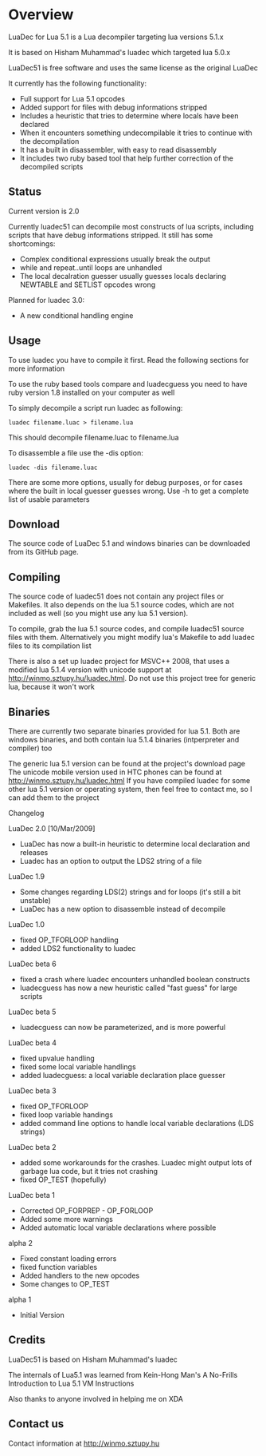 Overview
========

LuaDec for Lua 5.1 is a Lua decompiler targeting lua versions 5.1.x

It is based on Hisham Muhammad's luadec which targeted lua 5.0.x

LuaDec51 is free software and uses the same license as the original LuaDec

It currently has the following functionality:

* Full support for Lua 5.1 opcodes
* Added support for files with debug informations stripped
* Includes a heuristic that tries to determine where locals have been declared
* When it encounters something undecompilable it tries to continue with the decompilation
* It has a built in disassembler, with easy to read disassembly
* It includes two ruby based tool that help further correction of the decompiled scripts

Status
------

Current version is 2.0

Currently luadec51 can decompile most constructs of lua scripts, including scripts that have debug informations stripped. It still has some shortcomings:
* Complex conditional expressions usually break the output
* while and repeat..until loops are unhandled
* The local decalration guesser usually guesses locals declaring NEWTABLE and SETLIST opcodes wrong

Planned for luadec 3.0:
* A new conditional handling engine

Usage
-----

To use luadec you have to compile it first. Read the following sections for more information

To use the ruby based tools compare and luadecguess you need to have ruby version 1.8 installed on your computer as well

To simply decompile a script run luadec as following:

    luadec filename.luac > filename.lua

This should decompile filename.luac to filename.lua

To disassemble a file use the -dis option:

    luadec -dis filename.luac
    
There are some more options, usually for debug purposes, or for cases where the built in local guesser guesses wrong.
Use -h to get a complete list of usable parameters

Download
--------

The source code of LuaDec 5.1 and windows binaries can be downloaded from its GitHub page.

Compiling
---------

The source code of luadec51 does not contain any project files or Makefiles. It also depends on the lua 5.1 source codes,
which are not included as well (so you might use any lua 5.1 version).

To compile, grab the lua 5.1 source codes, and compile luadec51 source files with them. Alternatively you might modify
lua's Makefile to add luadec files to its compilation list

There is also a set up luadec project for MSVC++ 2008, that uses a modified lua 5.1.4 version with unicode support at
http://winmo.sztupy.hu/luadec.html. Do not use this project tree for generic lua, because it won't work

Binaries
--------

There are currently two separate binaries provided for lua 5.1. Both are windows binaries, and both contain lua 5.1.4
binaries (intperpreter and compiler) too

The generic lua 5.1 version can be found at the project's download page
The unicode mobile version used in HTC phones can be found at http://winmo.sztupy.hu/luadec.html
If you have compiled luadec for some other lua 5.1 version or operating system, then feel free to contact me,
so I can add them to the project

Changelog

LuaDec 2.0 [10/Mar/2009]
* LuaDec has now a built-in heuristic to determine local declaration and releases
* Luadec has an option to output the LDS2 string of a file

LuaDec 1.9
* Some changes regarding LDS(2) strings and for loops (it's still a bit unstable)
* LuaDec has a new option to disassemble instead of decompile

LuaDec 1.0
* fixed OP_TFORLOOP handling
* added LDS2 functionality to luadec

LuaDec beta 6
* fixed a crash where luadec encounters unhandled boolean constructs
* luadecguess has now a new heuristic called "fast guess" for large scripts

LuaDec beta 5
* luadecguess can now be parameterized, and is more powerful

LuaDec beta 4
* fixed upvalue handling
* fixed some local variable handlings
* added luadecguess: a local variable declaration place guesser

LuaDec beta 3
* fixed OP_TFORLOOP
* fixed loop variable handings
* added command line options to handle local variable declarations (LDS strings)

LuaDec beta 2
* added some workarounds for the crashes. Luadec might output lots of garbage lua code, but it tries not crashing
* fixed OP_TEST (hopefully)

LuaDec beta 1
* Corrected OP_FORPREP - OP_FORLOOP
* Added some more warnings
* Added automatic local variable declarations where possible

alpha 2
* Fixed constant loading errors
* fixed function variables
* Added handlers to the new opcodes
* Some changes to OP_TEST

alpha 1
* Initial Version

Credits
-------

LuaDec51 is based on Hisham Muhammad's luadec

The internals of Lua5.1 was learned from Kein-Hong Man's A No-Frills Introduction to Lua 5.1 VM Instructions

Also thanks to anyone involved in helping me on XDA

Contact us
----------

Contact information at http://winmo.sztupy.hu

